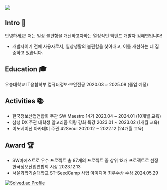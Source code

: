 <img src="https://capsule-render.vercel.app/api?type=waving&color=008B8B&height=130&section=header&text=Hyeyeon%20Kim's%20Profile&fontSize=30&fontColor=ffffff&fontAlign=50&fontAlignY=30" />

## Intro 👋
안녕하세요! 저는 일상 불편함을 개선하고자하는 열정적인 백엔드 개발자 김혜연입니다!
- 개발자이기 전에 사용자로서, 일상생활의 불편함을 찾아내고, 이를 개선하는 데 집중하고 있습니다.

## Education 🎓
우송대학교 IT융합학부 컴퓨터정보·보안전공 2020.03 ~ 2025.08 (졸업 예정)

## Activities 📚
- 한국정보산업연합회 주관 SW Maestro 14기 2023.04 ~ 2024.01 (10개월 교육)
- 삼성 DX 주관 대학생 알고리즘 역량 강화 특강 2023.01 ~ 2023.02 (1개월 교육)
- 이노베이션 아카데미 주관 42Seoul  2020.12 ~ 2022.12 (24개월 교육)

## Award 🏆
- SW마에스트로 우수 프로젝트 총 87개의 프로젝트 중 상위 12개 프로젝트로 선정 한국정보산업연합회 시상 2023.12.13
- 서울과학기술대학교 ST-SeedCamp 사업 아이디어 최우수상 수상 2024.05.29



[![Solved.ac Profile](http://mazassumnida.wtf/api/v2/generate_badge?boj=clscls253)](https://solved.ac/clscls253/)


<!--
**Hyeyeon-Kim/Hyeyeon-Kim** is a ✨ _special_ ✨ repository because its `README.md` (this file) appears on your GitHub profile.

Here are some ideas to get you started:

- 🔭 I’m currently working on ...
- 🌱 I’m currently learning ...
- 👯 I’m looking to collaborate on ...
- 🤔 I’m looking for help with ...
- 💬 Ask me about ...
- 📫 How to reach me: ...
- 😄 Pronouns: ...
- ⚡ Fun fact: ...
-->
